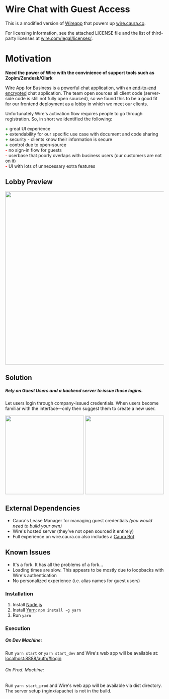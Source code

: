 # Wire Chat with Guest Access


This is a  modified version of [Wireapp](https://github.com/wireapp/wire) that powers up [wire.caura.co](https://wire.caura.co).

For licensing information, see the attached LICENSE file and the list of third-party licenses at [wire.com/legal/licenses/](https://wire.com/legal/licenses/).

# Motivation

**Need the power of Wire with the convinience of support tools such as Zopim/Zendesk/Olark**


Wire App for Business is a powerful chat application, with an [end-to-end encrypted](https://medium.com/@wireapp/wire-open-for-business-2c535033cf9a) chat application. The team open sources all client code (server-side code is still not fully open sourced), so we found this to be a good fit for our frontend deployment as a lobby in which we meet our clients.

Unfortunately Wire's activation flow requires people to go through registration. So, in short we identified the following:

<span style="color:green">**\+**</span> great UI experience<br>
<span style="color:green">**\+**</span> extendability for our specific use case with document and code sharing<br>
<span style="color:green">**\+**</span> security - clients know their information is secure<br>
<span style="color:green">**\+**</span> control due to open-source<br>
<span style="color:red">**\-** </span>no sign-in flow for guests<br/>
<span style="color:red">**\-** </span>userbase that poorly overlaps with business users (our customers are not on it)<br>
<span style="color:red">**\-** </span>UI with lots of unnecessary extra features



## Lobby Preview
<img src="https://user-images.githubusercontent.com/1756903/35429575-79c1a7bc-0229-11e8-8797-6a165f592467.png" width="550" />

## Solution

##### Rely on Guest Users and a backend server to issue those logins.
Let users login through company-issued credentials. When users become familiar with the interface--only then suggest them to create a new user.

<img src="https://user-images.githubusercontent.com/1756903/33859081-345b1c5a-de87-11e7-829f-721d563d2cd6.jpg" width="250" />
<img src="https://user-images.githubusercontent.com/1756903/33859082-3471ea3e-de87-11e7-9468-ff62dd007b1a.jpg" width="250" />


## External Dependencies

* Caura's Lease Manager for managing guest credentials *(you would need to build your own)*
* Wire's hosted server (they've not open sourced it entirely)
* Full experience on wire.caura.co also includes a [Caura Bot](https://github.com/caura/wire-bot)

## Known Issues

* It's a fork. It has all the problems of a fork...
* Loading times are slow. This appears to be mostly due to loopbacks with Wire's authentication
* No personalized experience (i.e. alias names for guest users)


### Installation

1. Install [Node.js](https://nodejs.org/)
2. Install [Yarn](https://yarnpkg.com): `npm install -g yarn`
3. Run `yarn`

### Execution

##### On Dev Machine:
Run `yarn start` or `yarn start_dev` and Wire's web app will be available at:
 [localhost:8888/auth/#login](http://localhost:8888/auth/#login)


###### On Prod. Machine:
Run `yarn start_prod` and Wire's web app will be available via dist directory. The server setup (nginx/apache) is not in the build.
